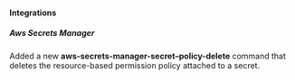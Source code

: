 
#### Integrations

##### Aws Secrets Manager

Added a new **aws-secrets-manager-secret–policy-delete** command that deletes the resource-based permission policy attached to a secret.
